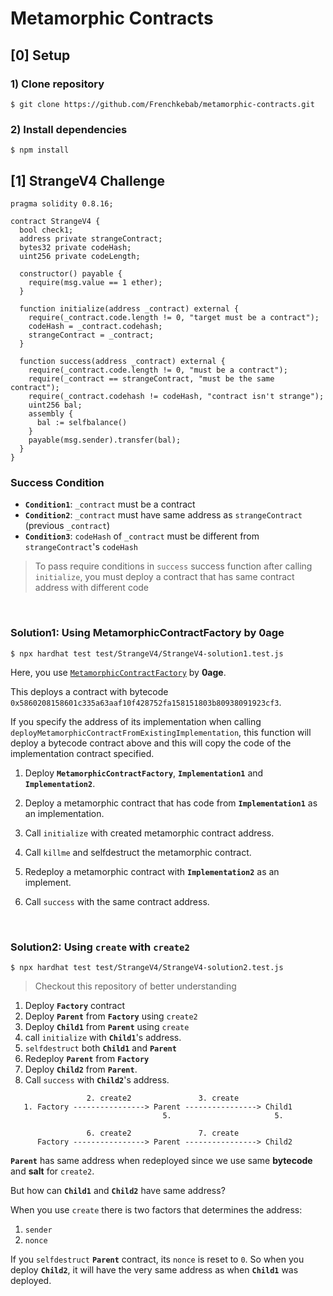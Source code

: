 # Metamorphic Contracts

## [0] Setup

### 1) Clone repository

`$ git clone https://github.com/Frenchkebab/metamorphic-contracts.git`

### 2) Install dependencies

`$ npm install`

## [1] StrangeV4 Challenge

```solidity
pragma solidity 0.8.16;

contract StrangeV4 {
  bool check1;
  address private strangeContract;
  bytes32 private codeHash;
  uint256 private codeLength;

  constructor() payable {
    require(msg.value == 1 ether);
  }

  function initialize(address _contract) external {
    require(_contract.code.length != 0, "target must be a contract");
    codeHash = _contract.codehash;
    strangeContract = _contract;
  }

  function success(address _contract) external {
    require(_contract.code.length != 0, "must be a contract");
    require(_contract == strangeContract, "must be the same contract");
    require(_contract.codehash != codeHash, "contract isn't strange");
    uint256 bal;
    assembly {
      bal := selfbalance()
    }
    payable(msg.sender).transfer(bal);
  }
}
```

### Success Condition

- **`Condition1`**: `_contract` must be a contract
- **`Condition2`**: `_contract` must have same address as `strangeContract` (previous `_contract`)
- **`Condition3`**: `codeHash` of `_contract` must be different from `strangeContract`'s `codeHash`

> To pass require conditions in `success` success function after calling `initialize`, you must deploy a contract that has same contract address with different code

<br>

### Solution1: Using MetamorphicContractFactory by 0age

`$ npx hardhat test test/StrangeV4/StrangeV4-solution1.test.js`

Here, you use [`MetamorphicContractFactory`](https://github.com/0age/metamorphic) by **0age**.

This deploys a contract with bytecode `0x5860208158601c335a63aaf10f428752fa158151803b80938091923cf3`.

If you specify the address of its implementation when calling `deployMetamorphicContractFromExistingImplementation`,
this function will deploy a bytecode contract above and this will copy the code of the implementation contract specified.

1. Deploy **`MetamorphicContractFactory`**, **`Implementation1`** and **`Implementation2`**.

2. Deploy a metamorphic contract that has code from **`Implementation1`** as an implementation.

3. Call `initialize` with created metamorphic contract address.

4. Call `killme` and selfdestruct the metamorphic contract.

5. Redeploy a metamorphic contract with **`Implementation2`** as an implement.

6. Call `success` with the same contract address.

<br>

### Solution2: Using `create` with `create2`

`$ npx hardhat test test/StrangeV4/StrangeV4-solution2.test.js`

> Checkout this repository of better understanding

1. Deploy **`Factory`** contract
2. Deploy **`Parent`** from **`Factory`** using `create2`
3. Deploy **`Child1`** from **`Parent`** using `create`
4. call `initialize` with **`Child1`**'s address.
5. `selfdestruct` both **`Child1`** and **`Parent`**
6. Redeploy **`Parent`** from **`Factory`**
7. Deploy **`Child2`** from **`Parent`**.
8. Call `success` with **`Child2`**'s address.

```
                 2. create2               3. create
   1. Factory ----------------> Parent ----------------> Child1
                                  5.                       5.
```

```
                 6. create2               7. create
      Factory ----------------> Parent ----------------> Child2
```

**`Parent`** has same address when redeployed since we use same **bytecode** and **salt** for `create2`.

But how can **`Child1`** and **`Child2`** have same address?

When you use `create` there is two factors that determines the address:

1. `sender`
2. `nonce`

If you `selfdestruct` **`Parent`** contract, its `nonce` is reset to `0`.
So when you deploy **`Child2`**, it will have the very same address as when **`Child1`** was deployed.
